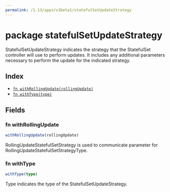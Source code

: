 ```yaml
---
permalink: /1.13/apps/v1beta1/statefulSetUpdateStrategy
---
```


# package statefulSetUpdateStrategy

StatefulSetUpdateStrategy indicates the strategy that the StatefulSet controller will use to perform updates. It includes any additional parameters necessary to perform the update for the indicated strategy.

## Index

* [`fn withRollingUpdate(rollingUpdate)`](#fn-withrollingupdate)
* [`fn withType(type)`](#fn-withtype)

## Fields

### fn withRollingUpdate

```ts
withRollingUpdate(rollingUpdate)
```

RollingUpdateStatefulSetStrategy is used to communicate parameter for RollingUpdateStatefulSetStrategyType.

### fn withType

```ts
withType(type)
```

Type indicates the type of the StatefulSetUpdateStrategy.